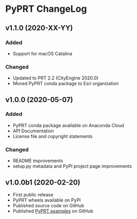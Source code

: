 # PyPRT ChangeLog

## v1.1.0 (2020-XX-YY)

### Added
* Support for macOS Catalina

### Changed
* Updated to PRT 2.2 (CityEngine 2020.0)
* Moved PyPRT conda package to Esri organization

## v1.0.0 (2020-05-07)

### Added

* PyPRT conda package available on Anaconda Cloud
* API Documentation
* License file and copyright statements

### Changed

* README improvements
* setup.py metadata and PyPI project page improvements

## v1.0.0b1 (2020-02-20)

* First public release
* PyPRT wheels available on PyPI
* Published source code on GitHub
* Published [PyPRT examples](https://github.com/Esri/pyprt-examples) on GitHub